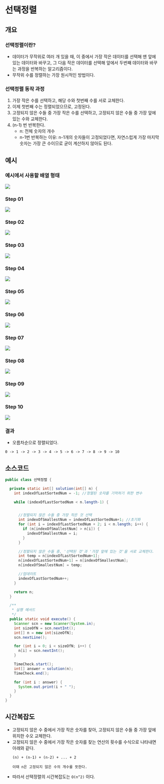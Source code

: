 # 선택정렬
## 개요
### 선택정렬이란?
- 데이터가 무작위로 여러 개 있을 때, 이 중에서 가장 작은 데이터를 선택해 맨 앞에 있는 데이터와 바꾸고, 그 다음 작은 데이터를 선택해 앞에서 두번째 데이터와 바꾸는 과정을 반복하는 알고리즘이다.
- 무작위 수를 정렬하는 가장 원시적인 방법이다.

### 선택정렬 동작 과정
1. 가장 작은 수를 선택하고, 해당 수와 첫번째 수를 서로 교체한다. 
2. 이제 첫번째 수는 정렬되었으므로, 고정된다.
3. 고정되지 않은 수들 중 가장 작은 수를 선택하고, 고정되지 않은 수들 중 가장 앞에 있는 수와 교체한다.
4. (n-1) 번 반복한다.
    - n: 전체 숫자의 개수
    - n-1번 반복하는 이유: n-1개의 숫자들이 고정되었다면, 자연스럽게 가장 마지막 숫자는 가장 큰 수이므로 굳이 계산하지 않아도 된다.

## 예시
### 예시에서 사용할 배열 형태
![](./img/Untitled.jpg)

### Step 01
![](./img/Untitled01.jpg)

### Step 02
![](./img/Untitled02.jpg)

### Step 03
![](./img/Untitled03.jpg)

### Step 04
![](./img/Untitled04.jpg)

### Step 05
![](./img/Untitled05.jpg)

### Step 06
![](./img/Untitled06.jpg)

### Step 07
![](./img/Untitled07.jpg)

### Step 08
![](./img/Untitled08.jpg)

### Step 09
![](./img/Untitled09.jpg)

### Step 10
![](./img/Untitled10.jpg)

### 결과
- 오름차순으로 정렬되었다.
```text
0 -> 1 -> 2 -> 3 -> 4 -> 5 -> 6 -> 7 -> 8 -> 9 -> 10
```

## 소스코드
```java
public class 선택정렬 {

  private static int[] solution(int[] n) {
    int indexOfLastSortedNum = -1; //정렬된 숫자를 기억하기 위한 변수

    while (indexOfLastSortedNum < n.length-1) {


      //정렬되지 않은 수들 중 가장 작은 것 선택
      int indexOfSmallestNum = indexOfLastSortedNum+1; //초기화
      for (int i = indexOfLastSortedNum + 2; i < n.length; i++) {
        if (n[indexOfSmallestNum] > n[i]) {
          indexOfSmallestNum = i;
        }
      }

      //정렬되지 않은 수들 중, '선택된 것'과 '가장 앞에 있는 것'을 서로 교체한다.
      int temp = n[indexOfLastSortedNum+1];
      n[indexOfLastSortedNum+1] = n[indexOfSmallestNum];
      n[indexOfSmallestNum] = temp;

      //업데이트
      indexOfLastSortedNum++;
    }

    return n;
  }

  /**
   * 실행 메서드
   */
  public static void execute() {
    Scanner scn = new Scanner(System.in);
    int sizeOfN = scn.nextInt();
    int[] n = new int[sizeOfN];
    scn.nextLine();

    for (int i = 0; i < sizeOfN; i++) {
      n[i] = scn.nextInt();
    }

    TimeCheck.start();
    int[] answer = solution(n);
    TimeCheck.end();

    for (int i : answer) {
      System.out.print(i + " ");
    }
  }
}
```

## 시간복잡도
- 고정되지 않은 수 중에서 가장 작은 숫자를 찾아, 고정되지 않은 수들 중 가장 앞에 위치한 수오 교체한다.
- 고정되지 않은 수 중에서 가장 작은 숫자를 찾는 연산의 횟수를 수식으로 나타내면 아래와 같다.
  ```text
  (n) + (n-1) + (n-2) + ... + 2
  
  이때 n은 고정되지 않은 수의 개수를 뜻한다.
  ```
- 따라서 선택정렬의 시간복잡도는 `O(n^2)` 이다.